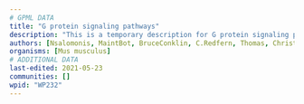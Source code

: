 ```yaml
---
# GPML DATA
title: "G protein signaling pathways"
description: "This is a temporary description for G protein signaling pathways"
authors: [Nsalomonis, MaintBot, BruceConklin, C.Redfern, Thomas, Christine Chichester, Mkutmon, Eweitz]
organisms: [Mus musculus]
# ADDITIONAL DATA
last-edited: 2021-05-23
communities: []
wpid: "WP232"
---
```

